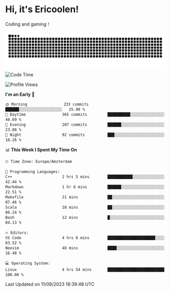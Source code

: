 # Hi, it's Ericoolen!
Coding and gaming！

<picture>
  <source media="(prefers-color-scheme: dark)" srcset="https://raw.githubusercontent.com/Eric-Song-Nop/Eric-Song-Nop/output/github-contribution-grid-snake-dark.svg">
  <source media="(prefers-color-scheme: light)" srcset="https://raw.githubusercontent.com/Eric-Song-Nop/Eric-Song-Nop/output/github-contribution-grid-snake.svg">
  <img alt="github contribution grid snake animation" src="https://raw.githubusercontent.com/Eric-Song-Nop/Eric-Song-Nop/output/github-contribution-grid-snake.svg">
</picture>

<!--START_SECTION:waka-->
![Code Time](http://img.shields.io/badge/Code%20Time-984%20hrs%2022%20mins-blue)

![Profile Views](http://img.shields.io/badge/Profile%20Views-0-blue)

**I'm an Early 🐤** 

```text
🌞 Morning                233 commits         ██████░░░░░░░░░░░░░░░░░░░   25.98 % 
🌆 Daytime                365 commits         ██████████░░░░░░░░░░░░░░░   40.69 % 
🌃 Evening                207 commits         ██████░░░░░░░░░░░░░░░░░░░   23.08 % 
🌙 Night                  92 commits          ███░░░░░░░░░░░░░░░░░░░░░░   10.26 % 
```


📊 **This Week I Spent My Time On** 

```text
🕑︎ Time Zone: Europe/Amsterdam

💬 Programming Languages: 
C++                      2 hrs 5 mins        ███████████░░░░░░░░░░░░░░   42.44 % 
Markdown                 1 hr 6 mins         ██████░░░░░░░░░░░░░░░░░░░   22.51 % 
Makefile                 21 mins             ██░░░░░░░░░░░░░░░░░░░░░░░   07.46 % 
Scala                    18 mins             ██░░░░░░░░░░░░░░░░░░░░░░░   06.24 % 
Bash                     12 mins             █░░░░░░░░░░░░░░░░░░░░░░░░   04.13 % 

🔥 Editors: 
VS Code                  4 hrs 6 mins        █████████████████████░░░░   83.52 % 
Neovim                   48 mins             ████░░░░░░░░░░░░░░░░░░░░░   16.48 % 

💻 Operating System: 
Linux                    4 hrs 54 mins       █████████████████████████   100.00 % 
```


 Last Updated on 11/09/2023 18:39:48 UTC
<!--END_SECTION:waka-->
